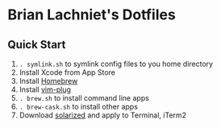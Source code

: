 # Brian Lachniet's Dotfiles

## Quick Start

1. `. symlink.sh` to symlink config files to you home directory
2. Install Xcode from App Store
3. Install [Homebrew](http://brew.sh/)
4. Install [vim-plug](https://github.com/junegunn/vim-plug)
5. `. brew.sh` to install command line apps
6. `. brew-cask.sh` to install other apps
7. Download [solarized](http://ethanschoonover.com/solarized) and apply to
   Terminal, iTerm2

